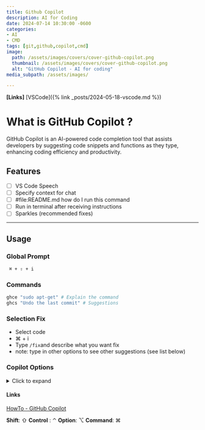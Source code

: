 ```yaml
---
title: Github Copilot
description: AI for Coding
date: 2024-07-14 10:30:00 -0600
categories:
- AI
- CMD
tags: [git,github,copilot,cmd]
image:
  path: /assets/images/covers/cover-github-copilot.png
  thumbnail: /assets/images/covers/cover-github-copilot.png
  alt: "GitHub Copilot - AI for coding"
media_subpath: /assets/images/

---
```


**[Links]**
[VSCode]({% link _posts/2024-05-18-vscode.md %})

# What is GitHub Copilot ?
GitHub Copilot is an AI-powered code completion tool that assists developers by suggesting code snippets and functions as they type, enhancing coding efficiency and productivity.

## Features
- [ ] VS Code Speech
- [ ] Specify context for chat
- [ ] #file:README.md how do I run this command
- [ ] Run in terminal after receiving instructions
- [ ] Sparkles (recommended fixes)

---

## Usage

### Global Prompt
```bash
 ⌘ + ⇧ + i
```
### Commands

```bash
ghce "sudo apt-get" # Explain the command
ghcs "Undo the last commit" # Suggestions
```

### Selection Fix
- Select code
-  ⌘ + i
- Type `/fix`and describe what you want fix
- note: type in other options to see other suggestions (see list below)

### Copilot Options
<details>
  <summary>Click to expand</summary>
  <p>@terminal</p>
  <p>@vscode</p>
  <p>/api</p>
  <p>/search</p>
  <p>@workspace</p>
  <p>/explain</p>
  <p>@fix</p>
  <p>/new</p>
  <p>/newNotebook</p>
  <p>/tests</p>
  <p>/help</p>
  <p>/clear</p>
</details>


#### Links
[HowTo - GitHub Copilot](https://www.youtube.com/watch?v=q0PorpN6SQM)


**Shift**: ⇧
**Control** : ⌃
**Option**: ⌥
**Command**: ⌘
